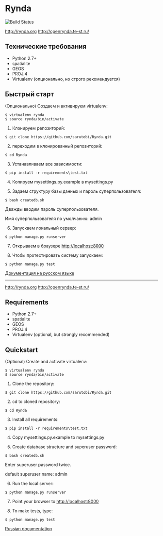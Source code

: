 Rynda
=====
[![Build Status](https://travis-ci.org/sarutobi/Rynda.svg?branch=master)](https://travis-ci.org/sarutobi/Rynda)

http://rynda.org
http://openrynda.te-st.ru/

Технические требования
------------
- Python 2.7+
- spatialite
- GEOS
- PROJ.4
- Virtualenv (опционально, но строго рекомендуется)

Быстрый старт
------------

(Опционально) Создаем и активируем virtualenv:

```
$ virtualenv rynda
$ source rynda/bin/activate
```

1. Клонируем репозиторий:

```
$ git clone https://github.com/sarutobi/Rynda.git
```

2. переходим в клонированный репозиторий:

```
$ cd Rynda
```

3. Устанавливаем все зависимости:

```
$ pip install -r requirements\test.txt
```

4. Копируем mysettings.py.example в mysettings.py

5. Задаем структуру базы данных и пароль суперпользователя:

```
$ bash createdb.sh 
```

Дважды вводим пароль суперпользователя.

Имя суперпользователя по умолчанию: admin

6. Запускаем локальный сервер:

```
$ python manage.py runserver
```

7. Открываем в браузере [http://localhost:8000](http://localhost:8000)

8. Чтобы протестировать систему запускаем:

```
$ python manage.py test
```

[Документация на русском языке](http://rynda.readthedocs.org/ru/latest/production.html)

-------
http://rynda.org
http://openrynda.te-st.ru/

Requirements
------------
- Python 2.7+
- spatialite
- GEOS
- PROJ.4
- Virtualenv (optional, but strongly recommended)

Quickstart
------------

(Optional) Create and activate virtualenv:

```
$ virtualenv rynda
$ source rynda/bin/activate
```

1. Clone the repository:

```
$ git clone https://github.com/sarutobi/Rynda.git
```

2. cd to cloned repository:

```
$ cd Rynda
```

3. Install all requirements:

```
$ pip install -r requirements\test.txt
```

4. Copy mysettings.py.example to mysettings.py

5. Create database structure and superuser password:

```
$ bash createdb.sh 
```

Enter superuser password twice.

defauit superuser name: admin

6. Run the local server:

```
$ python manage.py runserver
```

7. Point your browser to [http://localhost:8000](http://localhost:8000)

8. To make tests, type:

```
$ python manage.py test
```
[Russian documentation](http://rynda.readthedocs.org/ru/latest/production.html)
